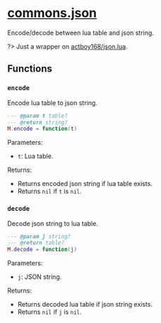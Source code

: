 <!-- markdownlint-disable MD001 MD013 MD034 MD033 MD051 -->

# [commons.json](https://github.com/linrongbin16/commons.nvim/blob/main/lua/commons/json.lua)

Encode/decode between lua table and json string.

?> Just a wrapper on [actboy168/json.lua](https://github.com/actboy168/json.lua).

## Functions

### `encode`

Encode lua table to json string.

```lua
--- @param t table?
--- @return string?
M.encode = function(t)
```

Parameters:

- `t`: Lua table.

Returns:

- Returns encoded json string if lua table exists.
- Returns `nil` if `t` is `nil`.

### `decode`

Decode json string to lua table.

```lua
--- @param j string?
--- @return table?
M.decode = function(j)
```

Parameters:

- `j`: JSON string.

Returns:

- Returns decoded lua table if json string exists.
- Returns `nil` if `j` is `nil`.
